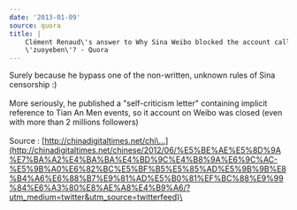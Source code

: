 ```yaml
---
date: '2013-01-09'
source: quora
title: |
    Clément Renaud\'s answer to Why Sina Weibo blocked the account called
    \'zuoyeben\'? - Quora
---
```


Surely because he bypass one of the non-written, unknown rules of Sina
censorship :)\
\
More seriously, he published a \"self-criticism letter\" containing
implicit  reference to Tian An Men events, so it account on Weibo was
closed (even with more than 2 millions followers)\
\
Source :
[http://chinadigitaltimes.net/chi\...](http://chinadigitaltimes.net/chinese/2012/06/%E5%BE%AE%E5%8D%9A%E7%BA%A2%E4%BA%BA%E4%BD%9C%E4%B8%9A%E6%9C%AC-%E5%9B%A0%E6%82%BC%E5%BF%B5%E5%85%AD%E5%9B%9B%E8%B4%A6%E6%88%B7%E9%81%AD%E5%B0%81%EF%BC%88%E9%99%84%E6%A3%80%E8%AE%A8%E4%B9%A6/?utm_medium=twitter&utm_source=twitterfeed)\
